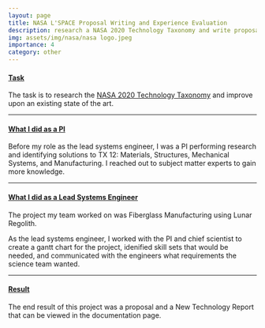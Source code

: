 ```yaml
---
layout: page
title: NASA L'SPACE Proposal Writing and Experience Evaluation
description: research a NASA 2020 Technology Taxonomy and write proposal to improve the state of the art
img: assets/img/nasa/nasa logo.jpeg
importance: 4
category: other
---
```


#### <u>Task</u>
The task is to research the <a href="https://www.nasa.gov/offices/oct/taxonomy/index.html">NASA 2020 Technology Taxonomy</a> and improve upon an existing state of the art.

<hr>

#### <u>What I did as a PI</u>
Before my role as the lead systems engineer, I was a PI performing research and identifying solutions to TX 12: Materials, Structures, Mechanical Systems, and Manufacturing. I reached out to subject matter experts to gain more knowledge. 

<hr>

#### <u>What I did as a Lead Systems Engineer</u>
The project my team worked on was Fiberglass Manufacturing using Lunar Regolith. 

As the lead systems engineer, I worked with the PI and chief scientist to create a gantt chart for the project, idenified skill sets that would be needed, and communicated with the engineers what requirements the science team wanted.

<hr>

#### <u>Result</u>
The end result of this project was a proposal and a New Technology Report that can be viewed in the documentation page.